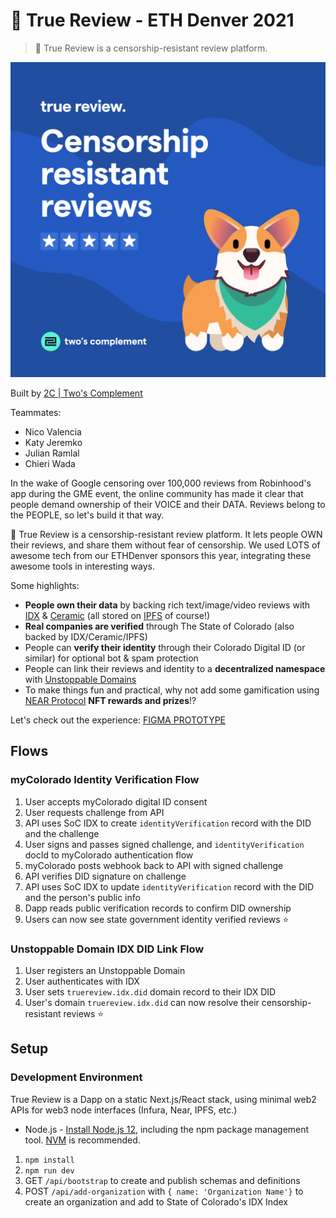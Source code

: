 # 🐶 True Review - ETH Denver 2021

> 🐶 True Review is a censorship-resistant review platform.

![True Review Cover](/public/cover.jpg)

Built by [2C | Two's Complement](https://twoscomplement.io)

Teammates:

- Nico Valencia
- Katy Jeremko
- Julian Ramlal
- Chieri Wada

In the wake of Google censoring over 100,000 reviews from Robinhood's app during the GME event, the online community has made it clear that people demand ownership of their VOICE and their DATA. Reviews belong to the PEOPLE, so let's build it that way.

🐶 True Review is a censorship-resistant review platform. It lets people OWN their reviews, and share them without fear of censorship. We used LOTS of awesome tech from our ETHDenver sponsors this year, integrating these awesome tools in interesting ways.

Some highlights:

- **People own their data** by backing rich text/image/video reviews with [IDX](https://idx.xyz/) & [Ceramic](https://ceramic.network/) (all stored on [IPFS](https://ipfs.io/) of course!)
- **Real companies are verified** through The State of Colorado (also backed by IDX/Ceramic/IPFS)
- People can **verify their identity** through their Colorado Digital ID (or similar) for optional bot & spam protection
- People can link their reviews and identity to a **decentralized namespace** with [Unstoppable Domains](https://unstoppabledomains.com/)
- To make things fun and practical, why not add some gamification using [NEAR Protocol](https://near.org/) **NFT rewards and prizes**!?

Let's check out the experience: [FIGMA PROTOTYPE](https://www.figma.com/proto/0eMGJeHltlcCKp4eTqdl5u/2021?node-id=246%3A84301&viewport=879%2C-40%2C0.06251474469900131&scaling=contain&hotspot-hints=0)

## Flows

### myColorado Identity Verification Flow

1. User accepts myColorado digital ID consent
2. User requests challenge from API
3. API uses SoC IDX to create `identityVerification` record with the DID and the challenge
4. User signs and passes signed challenge, and `identityVerification` docId to myColorado authentication flow
5. myColorado posts webhook back to API with signed challenge
6. API verifies DID signature on challenge
7. API uses SoC IDX to update `identityVerification` record with the DID and the person's public info
8. Dapp reads public verification records to confirm DID ownership
9. Users can now see state government identity verified reviews ⭐

### Unstoppable Domain IDX DID Link Flow

1. User registers an Unstoppable Domain
2. User authenticates with IDX
3. User sets `truereview.idx.did` domain record to their IDX DID
4. User's domain `truereview.idx.did` can now resolve their censorship-resistant reviews ⭐

## Setup

### Development Environment

True Review is a Dapp on a static Next.js/React stack, using minimal web2 APIs for web3 node interfaces (Infura, Near, IPFS, etc.)

- Node.js - [Install Node.js 12](https://nodejs.org/en/), including the npm package management tool. [NVM](https://github.com/nvm-sh/nvm) is recommended.

1. `npm install`
2. `npm run dev`
3. GET `/api/bootstrap` to create and publish schemas and definitions
4. POST `/api/add-organization` with `{ name: 'Organization Name'}` to create an organization and add to State of Colorado's IDX Index
